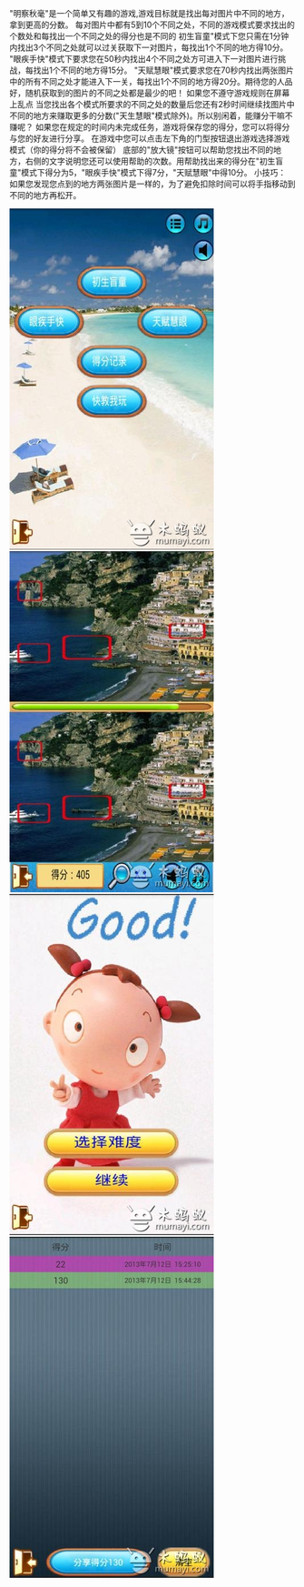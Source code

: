 "明察秋毫"是一个简单又有趣的游戏,游戏目标就是找出每对图片中不同的地方，拿到更高的分数。 每对图片中都有5到10个不同之处，不同的游戏模式要求找出的个数处和每找出一个不同之处的得分也是不同的 初生盲童"模式下您只需在1分钟内找出3个不同之处就可以过关获取下一对图片，每找出1个不同的地方得10分。 "眼疾手快"模式下要求您在50秒内找出4个不同之处方可进入下一对图片进行挑战，每找出1个不同的地方得15分。 "天赋慧眼"模式要求您在70秒内找出两张图片中的所有不同之处才能进入下一关，每找出1个不同的地方得20分。期待您的人品好，随机获取到的图片的不同之处都是最少的吧！ 如果您不遵守游戏规则在屏幕上乱点 当您找出各个模式所要求的不同之处的数量后您还有2秒时间继续找图片中不同的地方来赚取更多的分数("天生慧眼"模式除外)。所以别闲着，能赚分干嘛不赚呢？ 如果您在规定的时间内未完成任务，游戏将保存您的得分，您可以将得分与您的好友进行分享。 在游戏中您可以点击左下角的门型按钮退出游戏选择游戏模式（你的得分将不会被保留） 底部的"放大镜"按钮可以帮助您找出不同的地方，右侧的文字说明您还可以使用帮助的次数。用帮助找出来的得分在"初生盲童"模式下得分为5，"眼疾手快"模式下得7分，"天赋慧眼"中得10分。 小技巧： 如果您发现您点到的地方两张图片是一样的，为了避免扣除时间可以将手指移动到不同的地方再松开。

<!-- class="ui medium images" -->
![](/assets/images/works/明察秋毫/1.jpg)
![](/assets/images/works/明察秋毫/2.jpg)
![](/assets/images/works/明察秋毫/3.jpg)
![](/assets/images/works/明察秋毫/4.jpg)
<!-- endclass -->
